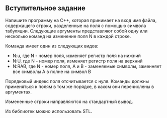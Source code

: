 ## Вступительное задание
 Напишите программу на C++, которая принимает на вход имя файла, содержащего строки, разделенные на поля с помощью символа табуляции. Следующие аргументы представляют собой одну или несколько команд на изменение поля N в каждой строке.

Команда имеет один из следующих видов:
 * N:u, где N - номер поля, изменяет регистр поля на нижний
 * N:U, где N - номер поля, изменяет регистр поля на верхний
 * N:RAB, где N - номер поля, A и B - заменяемые символы, заменняет все символы A в полне на символ B

Порядковый индекс поля отсчитывается с нуля. Команды должны применяться к полям в том же порядке, в каком они перечислены в аргументах.

Измененные строки направляются на стандартный вывод.

Из библиотек можно использовать STL.